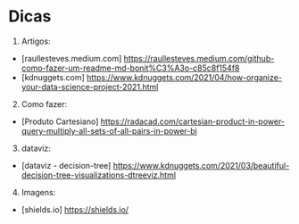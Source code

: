 # Dicas

1. Artigos:
* [raullesteves.medium.com] https://raullesteves.medium.com/github-como-fazer-um-readme-md-bonit%C3%A3o-c85c8f154f8
* [kdnuggets.com] https://www.kdnuggets.com/2021/04/how-organize-your-data-science-project-2021.html

2. Como fazer:
* [Produto Cartesiano] https://radacad.com/cartesian-product-in-power-query-multiply-all-sets-of-all-pairs-in-power-bi

3. dataviz:
* [dataviz - decision-tree] https://www.kdnuggets.com/2021/03/beautiful-decision-tree-visualizations-dtreeviz.html

4. Imagens:
* [shields.io] https://shields.io/


